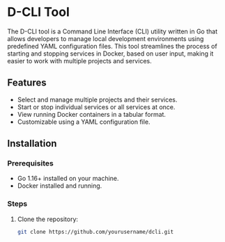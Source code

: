 # D-CLI Tool

The D-CLI tool is a Command Line Interface (CLI) utility written in Go that allows developers to manage local development environments using predefined YAML configuration files. This tool streamlines the process of starting and stopping services in Docker, based on user input, making it easier to work with multiple projects and services.

## Features
- Select and manage multiple projects and their services.
- Start or stop individual services or all services at once.
- View running Docker containers in a tabular format.
- Customizable using a YAML configuration file.

## Installation

### Prerequisites
- Go 1.16+ installed on your machine.
- Docker installed and running.

### Steps
1. Clone the repository:
   ```bash
   git clone https://github.com/yourusername/dcli.git
   ```